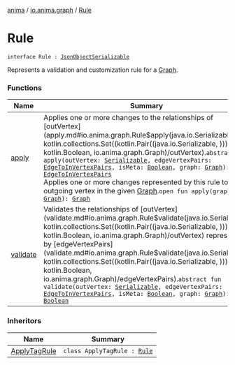 [anima](../../index.md) / [io.anima.graph](../index.md) / [Rule](./index.md)

# Rule

`interface Rule : `[`JsonObjectSerializable`](../../io.anima/-json-object-serializable/index.md)

Represents a validation and customization rule for a [Graph](../-graph/index.md).

### Functions

| Name | Summary |
|---|---|
| [apply](apply.md) | Applies one or more changes to the relationships of [outVertex](apply.md#io.anima.graph.Rule$apply(java.io.Serializable, kotlin.collections.Set((kotlin.Pair((java.io.Serializable, )))), kotlin.Boolean, io.anima.graph.Graph)/outVertex).`abstract fun apply(outVertex: `[`Serializable`](https://docs.oracle.com/javase/6/docs/api/java/io/Serializable.html)`, edgeVertexPairs: `[`EdgeToInVertexPairs`](../-edge-to-in-vertex-pairs.md)`, isMeta: `[`Boolean`](https://kotlinlang.org/api/latest/jvm/stdlib/kotlin/-boolean/index.html)`, graph: `[`Graph`](../-graph/index.md)`): `[`EdgeToInVertexPairs`](../-edge-to-in-vertex-pairs.md)<br>Applies one or more changes represented by this rule to every outgoing vertex in the given [Graph](../-graph/index.md).`open fun apply(graph: `[`Graph`](../-graph/index.md)`): `[`Graph`](../-graph/index.md) |
| [validate](validate.md) | Validates the relationships of [outVertex](validate.md#io.anima.graph.Rule$validate(java.io.Serializable, kotlin.collections.Set((kotlin.Pair((java.io.Serializable, )))), kotlin.Boolean, io.anima.graph.Graph)/outVertex) represented by [edgeVertexPairs](validate.md#io.anima.graph.Rule$validate(java.io.Serializable, kotlin.collections.Set((kotlin.Pair((java.io.Serializable, )))), kotlin.Boolean, io.anima.graph.Graph)/edgeVertexPairs).`abstract fun validate(outVertex: `[`Serializable`](https://docs.oracle.com/javase/6/docs/api/java/io/Serializable.html)`, edgeVertexPairs: `[`EdgeToInVertexPairs`](../-edge-to-in-vertex-pairs.md)`, isMeta: `[`Boolean`](https://kotlinlang.org/api/latest/jvm/stdlib/kotlin/-boolean/index.html)`, graph: `[`Graph`](../-graph/index.md)`): `[`Boolean`](https://kotlinlang.org/api/latest/jvm/stdlib/kotlin/-boolean/index.html) |

### Inheritors

| Name | Summary |
|---|---|
| [ApplyTagRule](../../io.anima.rules/-apply-tag-rule/index.md) | `class ApplyTagRule : `[`Rule`](./index.md) |
